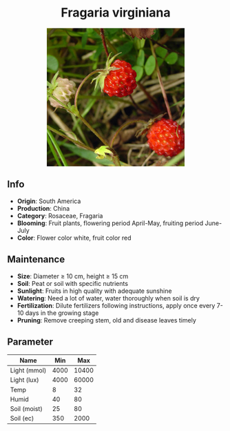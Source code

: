 <h1 align='center'>Fragaria virginiana</h1>
<p align="center">
    <img 
        align='center'
        width='320'
        src="../images/fragaria virginiana.png" 
        alt='Fragaria virginiana' />
</p>

## Info

 - **Origin**: South America
 - **Production**: China
 - **Category**: Rosaceae, Fragaria
 - **Blooming**: Fruit plants, flowering period April-May, fruiting period June-July
 - **Color**: Flower color white, fruit color red

## Maintenance

 - **Size**: Diameter ≥ 10 cm, height ≥ 15 cm
 - **Soil**: Peat or soil with specific nutrients
 - **Sunlight**: Fruits in high quality with adequate sunshine
 - **Watering**: Need a lot of water, water thoroughly when soil is dry
 - **Fertilization**: Dilute fertilizers following instructions, apply once every 7-10 days in the growing stage
 - **Pruning**: Remove creeping stem, old and disease leaves timely

## Parameter

| Name         | Min  | Max   |
|--------------|------|-------|
| Light (mmol) | 4000 | 10400  |
| Light (lux)  | 4000 | 60000 |
| Temp         | 8    | 32    |
| Humid        | 40   | 80    |
| Soil (moist) | 25   | 80    |
| Soil (ec)    | 350  | 2000  |